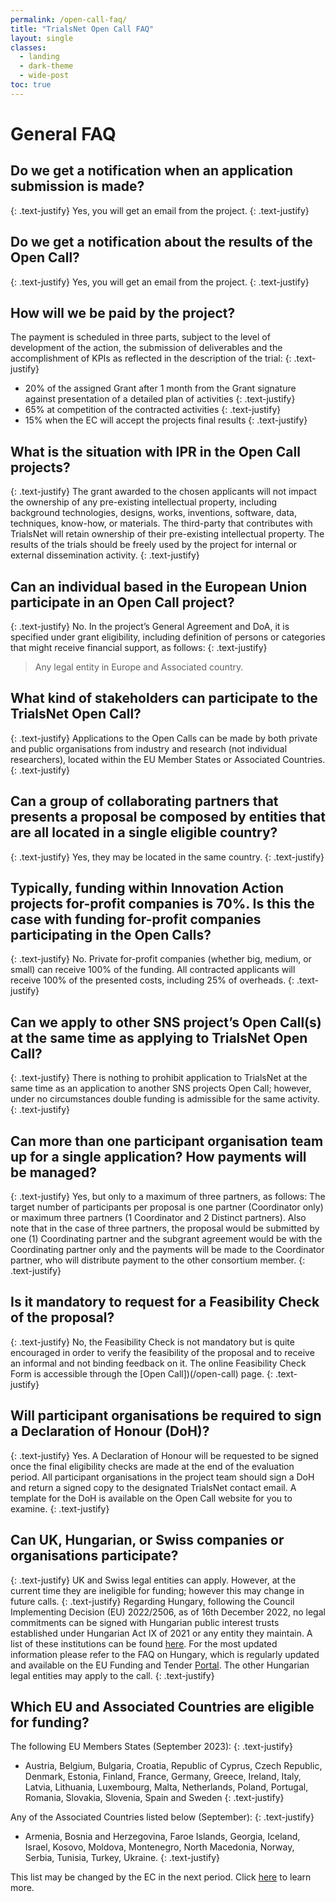 ```yaml
---
permalink: /open-call-faq/
title: "TrialsNet Open Call FAQ"
layout: single
classes:
  - landing
  - dark-theme
  - wide-post
toc: true
---
```

# General FAQ

## Do we get a notification when an application submission is made?
{: .text-justify} 
Yes, you will get an email from the project.
{: .text-justify} 

## Do we get a notification about the results of the Open Call?
{: .text-justify} 
Yes, you will get an email from the project.
{: .text-justify} 

## How will we be paid by the project?
The payment is scheduled in three parts, subject to the level of development of the action, the submission of deliverables and the accomplishment of KPIs as reflected in the description of the trial:
{: .text-justify} 
-	20% of the assigned Grant after 1 month from the Grant signature against presentation of a detailed plan of activities
{: .text-justify} 
-	65% at competition of the contracted activities
{: .text-justify} 
-	15% when the EC will accept the projects final results
{: .text-justify} 


## What is the situation with IPR in the Open Call projects?
{: .text-justify} 
The grant awarded to the chosen applicants will not impact the ownership of any pre-existing intellectual property, including background technologies, designs, works, inventions, software, data, techniques, know-how, or materials. The third-party that contributes with TrialsNet will retain ownership of their pre-existing  intellectual property. The results of the trials should be freely used by the project for internal or external dissemination activity.
{: .text-justify} 

## Can an individual based in the European Union participate in an Open Call project?
{: .text-justify} 
No. In the project’s General Agreement and DoA, it is specified under grant eligibility, including definition of persons or categories that might receive financial support, as follows:
{: .text-justify} 
> Any legal entity in Europe and Associated country.

## What kind of stakeholders can participate to the TrialsNet Open Call?
{: .text-justify} 
Applications to the Open Calls can be made by both private and public organisations from industry and research (not individual researchers), located within the EU Member States or Associated Countries. 
{: .text-justify} 


## Can a group of collaborating partners that presents a proposal be composed by entities that are all located in a single eligible country?
{: .text-justify} 
Yes, they may be located in the same country.
{: .text-justify} 

## Typically, funding within Innovation Action projects for-profit companies is 70%. Is this the case with funding for-profit companies participating in the Open Calls?
{: .text-justify} 
No. Private for-profit companies (whether big, medium, or small) can receive 100% of the funding. All contracted applicants will receive 100% of the presented costs, including 25% of overheads.
{: .text-justify} 

## Can we apply to other SNS project’s Open Call(s) at the same time as applying to TrialsNet Open Call?
{: .text-justify} 
There is nothing to prohibit application to TrialsNet at the same time as an application to another SNS projects Open Call; however, under no circumstances double funding is admissible for the same activity.
{: .text-justify} 

## Can more than one participant organisation team up for a single application? How payments will be managed?
{: .text-justify} 
Yes, but only to a maximum of three partners, as follows: The target number of participants per proposal is one partner (Coordinator only) or maximum three partners (1 Coordinator and 2 Distinct partners). Also note that in the case of three partners, the proposal would be submitted by one (1) Coordinating partner and the subgrant agreement would be with the Coordinating partner only and the payments will be made to the Coordinator partner, who will distribute payment to the other consortium member.
{: .text-justify} 

## Is it mandatory to request for a Feasibility Check of the proposal?
{: .text-justify} 
No, the Feasibility Check is not mandatory but is quite encouraged in order to verify the feasibility of the proposal and to receive an informal and not binding feedback on it. The online Feasibility Check Form is accessible through the [Open Call])(/open-call) page.
{: .text-justify} 

## Will participant organisations be required to sign a Declaration of Honour (DoH)?
{: .text-justify} 
Yes. A Declaration of Honour will be requested to be signed once the final eligibility checks are made at the end of the evaluation period. All participant organisations in the project team should sign a DoH and return a signed copy to the designated TrialsNet contact email. A template for the DoH is available on the Open Call website for you to examine.
{: .text-justify} 

## Can UK, Hungarian, or Swiss companies or organisations participate?
{: .text-justify} 
UK and Swiss legal entities can apply. However, at the current time they are ineligible for funding; however this may change in future calls.
{: .text-justify} 
Regarding Hungary, following the Council Implementing Decision (EU) 2022/2506, as of 16th December 2022, no legal commitments can be signed with Hungarian public interest trusts established under Hungarian Act IX of 2021 or any entity they maintain. A list of these institutions can be found [here](#). For the most updated information please refer to the FAQ on Hungary, which is regularly updated and available on the EU Funding and Tender [Portal](https://ec.europa.eu/info/funding-tenders/opportunities/portal/screen/support/faq;type=0,1;categories=;tenders=;programme=null;keyword=;freeTextSearchKeyword=Hungarian%20university;matchWholeText=true;period=null;status=0;sortQuery=relevance;faqListKey=faqSearchTablePageState). The other Hungarian legal entities may apply to the call.
{: .text-justify} 



## Which EU and Associated Countries are eligible for funding?
The following EU Members States (September 2023):
{: .text-justify}  
- Austria, Belgium, Bulgaria, Croatia, Republic of Cyprus, Czech Republic, Denmark, Estonia, Finland, France, Germany, Greece, Ireland, Italy, Latvia, Lithuania, Luxembourg, Malta, Netherlands, Poland, Portugal, Romania, Slovakia, Slovenia, Spain and Sweden
{: .text-justify} 

Any of the Associated Countries listed below (September):
{: .text-justify} 
-	Armenia, Bosnia and Herzegovina, Faroe Islands, Georgia, Iceland, Israel, Kosovo, Moldova, Montenegro, North Macedonia, Norway, Serbia, Tunisia, Turkey, Ukraine. 
{: .text-justify} 

This list may be changed by the EC in the next period. Click [here](https://ec.europa.eu/info/funding-tenders/opportunities/docs/2021-2027/common/guidance/list-3rd-country-participation_horizon-euratom_en.pdf) to learn more.
